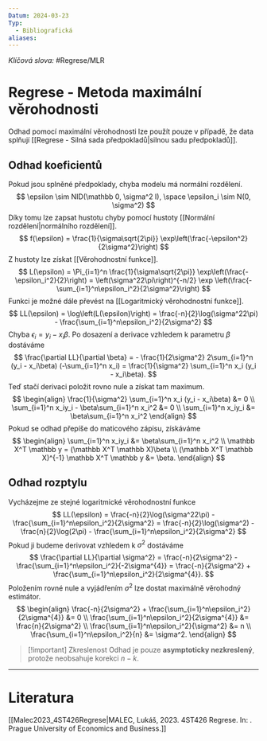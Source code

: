 ```yaml
---
Datum: 2024-03-23
Typ:
  - Bibliografická
aliases:
---
```

*Klíčová slova:* #Regrese/MLR 
# Regrese - Metoda maximální věrohodnosti
Odhad pomocí maximální věrohodnosti lze použít pouze v případě, že data splňují [[Regrese - Silná sada předpokladů|silnou sadu předpokladů]].
## Odhad koeficientů
Pokud jsou splněné předpoklady, chyba modelu má normální rozdělení.
$$
\epsilon \sim NID(\mathbb 0, \sigma^2 I), \space
\epsilon_i \sim N(0, \sigma^2)
$$
Díky tomu lze zapsat hustotu chyby pomocí hustoty [[Normální rozdělení|normálního rozdělení]].
$$
f(\epsilon) =
\frac{1}{\sigma\sqrt{2\pi}} \exp\left(\frac{-\epsilon^2}{2\sigma^2}\right)
$$
Z hustoty lze získat [[Věrohodnostní funkce]].
$$
L(\epsilon) = \Pi_{i=1}^n \frac{1}{\sigma\sqrt{2\pi}} \exp\left(\frac{-\epsilon_i^2}{2}\right) =
\left(\sigma^22\pi\right)^{-n/2} \exp \left(\frac{-\sum_{i=1}^n\epsilon_i^2}{2\sigma^2}\right) 
$$
Funkci je možné dále převést na [[Logaritmický věrohodnostní funkce]].
$$
LL(\epsilon) = \log\left(L(\epsilon)\right) =
\frac{-n}{2}\log(\sigma^22\pi) - \frac{\sum_{i=1}^n\epsilon_i^2}{2\sigma^2}
$$
Chyba $\epsilon_i = y_i - x_i\beta$. Po dosazení a derivace vzhledem k parametru $\beta$ dostáváme
$$
\frac{\partial LL}{\partial \beta} = - 
\frac{1}{2\sigma^2} 2\sum_{i=1}^n (y_i - x_i\beta) (-\sum_{i=1}^n x_i) = \frac{1}{\sigma^2} \sum_{i=1}^n x_i (y_i - x_i\beta).
$$
Teď stačí derivaci položit rovno nule a získat tam maximum.
$$
\begin{align}
\frac{1}{\sigma^2} \sum_{i=1}^n x_i (y_i - x_i\beta) &= 0 \\
\sum_{i=1}^n x_iy_i - \beta\sum_{i=1}^n x_i^2 &= 0 \\
\sum_{i=1}^n x_iy_i &= \beta\sum_{i=1}^n x_i^2
\end{align}
$$
Pokud se odhad přepíše do maticového zápisu, získáváme
$$
\begin{align}
\sum_{i=1}^n x_iy_i &= \beta\sum_{i=1}^n x_i^2 \\
\mathbb X^T \mathbb y = (\mathbb X^T \mathbb X)\beta \\
(\mathbb X^T \mathbb X)^{-1} \mathbb X^T \mathbb y &= \beta.
\end{align}
$$
## Odhad rozptylu
Vycházejme ze stejné logaritmické věrohodnostní funkce
$$
LL(\epsilon) =
\frac{-n}{2}\log(\sigma^22\pi) - \frac{\sum_{i=1}^n\epsilon_i^2}{2\sigma^2}
= \frac{-n}{2}\log(\sigma^2) - \frac{n}{2}\log(2\pi) - \frac{\sum_{i=1}^n\epsilon_i^2}{2\sigma^2}
$$
Pokud ji budeme derivovat vzhledem k $\sigma^2$ dostáváme
$$
\frac{\partial LL}{\partial \sigma^2} =
\frac{-n}{2\sigma^2} - \frac{\sum_{i=1}^n\epsilon_i^2}{-2\sigma^{4}} =
\frac{-n}{2\sigma^2} + \frac{\sum_{i=1}^n\epsilon_i^2}{2\sigma^{4}}.
$$
Položením rovné nule a vyjádřením $\sigma^2$ lze dostat maximálně věrohodný estimátor.
$$
\begin{align}
\frac{-n}{2\sigma^2} + \frac{\sum_{i=1}^n\epsilon_i^2}{2\sigma^{4}} &= 0 \\
\frac{\sum_{i=1}^n\epsilon_i^2}{2\sigma^{4}} &= \frac{n}{2\sigma^2} \\
\frac{\sum_{i=1}^n\epsilon_i^2}{\sigma^2} &= n \\
\frac{\sum_{i=1}^n\epsilon_i^2}{n} &= \sigma^2.
\end{align}
$$

> [!important] Zkreslenost
> Odhad je pouze **asymptoticky nezkreslený**, protože neobsahuje korekci $n - k$.

- - -
# Literatura
[[Malec2023_4ST426Regrese|MALEC, Lukáš, 2023. 4ST426 Regrese. In: . Prague University of Economics and Business.]]
